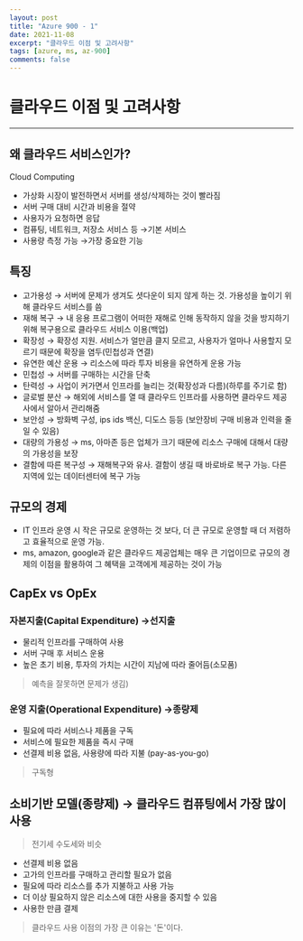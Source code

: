 ```yaml
---
layout: post
title: "Azure 900 - 1"
date: 2021-11-08
excerpt: "클라우드 이점 및 고려사항"
tags: [azure, ms, az-900]
comments: false
---
```


# 클라우드 이점 및 고려사항

---

## 왜 클라우드 서비스인가?

Cloud Computing

- 가상화 시장이 발전하면서 서버를 생성/삭제하는 것이 빨라짐
- 서버 구매 대비 시간과 비용을 절약
- 사용자가 요청하면 응답
- 컴퓨팅, 네트워크, 저장소 서비스 등 →기본 서비스
- 사용량 측정 가능 →가장 중요한 기능

## 특징

- 고가용성 → 서버에 문제가 생겨도 셧다운이 되지 않게 하는 것. 가용성을 높이기 위해 클라우드 서비스를 씀
- 재해 복구 → 내 응용 프로그램이 어떠한 재해로 인해 동작하지 않을 것을 방지하기 위해 복구용으로 클라우드 서비스 이용(백업)
- 확장성 → 확장성 지원. 서비스가 얼만큼 클지 모르고, 사용자가 얼마나 사용할지 모르기 때문에 확장을 염두(민첩성과 연결)
- 유연한 예산 운용 → 리소스에 따라 투자 비용을 유연하게 운용 가능
- 민첩성 → 서버를 구매하는 시간을 단축
- 탄력성 → 사업이 커가면서 인프라를 늘리는 것(확장성과 다름)(하루를 주기로 함)
- 글로벌 분산 → 해외에 서비스를 열 때 클라우드 인프라를 사용하면 클라우드 제공사에서 알아서 관리해줌
- 보안성 → 방화벽 구성, ips ids 백신, 디도스 등등 (보안장비 구매 비용과 인력을 줄일 수 있음)
- 대량의 가용성 → ms, 아마존 등은 업체가 크기 때문에 리소스 구매에 대해서 대량의 가용성을 보장
- 결함에 따른 복구성 → 재해복구와 유사. 결함이 생길 때 바로바로 복구 가능. 다른 지역에 있는 데이터센터에 복구 가능

## 규모의 경제

- IT 인프라 운영 시 작은 규모로 운영하는 것 보다, 더 큰 규모로 운영할 때 더 저렴하고 효율적으로 운영 가능.
- ms, amazon, google과 같은 클라우드 제공업체는 매우 큰 기업이므로 규모의 경제의 이점을 활용하여 그 혜택을 고객에게 제공하는 것이 가능

## CapEx vs OpEx

### 자본지출(Capital Expenditure) →선지출

- 물리적 인프라를 구매하여 사용
- 서버 구매 후 서비스 운용
- 높은 초기 비용, 투자의 가치는 시간이 지남에 따라 줄어듬(소모품)

> 예측을 잘못하면 문제가 생김)

### 운영 지출(Operational Expenditure) →종량제

- 필요에 따라 서비스나 제품을 구독
- 서비스에 필요한 제품을 즉시 구매
- 선결제 비용 없음, 사용량에 따라 지불 (pay-as-you-go)

> 구독형

## 소비기반 모델(종량제) → 클라우드 컴퓨팅에서 가장 많이 사용

> 전기세 수도세와 비슷

- 선결제 비용 없음
- 고가의 인프라를 구매하고 관리할 필요가 없음
- 필요에 따라 리소스를 추가 지불하고 사용 가능
- 더 이상 필요하지 않은 리소스에 대한 사용을 중지할 수 있음
- 사용한 만큼 결제

> 클라우드 사용 이점의 가장 큰 이유는 '돈'이다.
